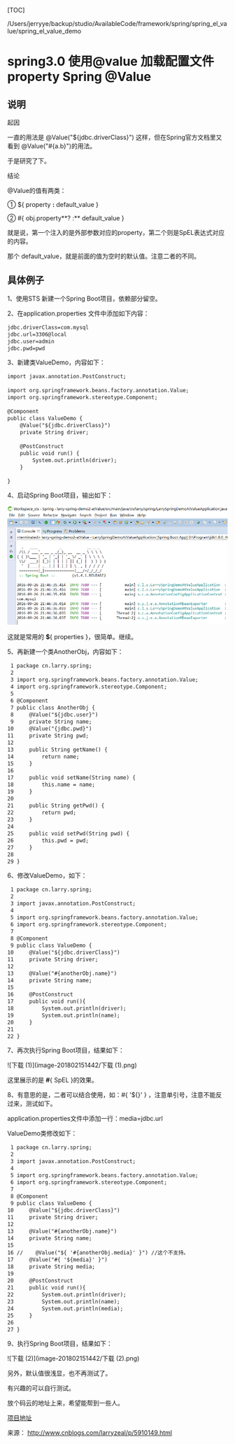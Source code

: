 [TOC]

/Users/jerryye/backup/studio/AvailableCode/framework/spring/spring_el_value/spring_el_value_demo

# spring3.0 使用@value 加载配置文件property   Spring @Value 

## 说明

起因

一直的用法是 @Value("${jdbc.driverClass}") 这样，但在Spring官方文档里又看到 @Value("#{a.b}")的用法。

于是研究了下。

结论

@Value的值有两类：

① ${ property **:** default_value }

② #{ obj.property**? :** default_value }

就是说，第一个注入的是外部参数对应的property，第二个则是SpEL表达式对应的内容。

那个 default_value，就是前面的值为空时的默认值。注意二者的不同。

## 具体例子

1、使用STS 新建一个Spring Boot项目，依赖部分留空。

2、在application.properties 文件中添加如下内容：

```
jdbc.driverClass=com.mysql
jdbc.url=3306@local
jdbc.user=admin
jdbc.pwd=pwd
```

3、新建类ValueDemo，内容如下：

```
import javax.annotation.PostConstruct;

import org.springframework.beans.factory.annotation.Value;
import org.springframework.stereotype.Component;

@Component
public class ValueDemo {
    @Value("${jdbc.driverClass}")
    private String driver;

    @PostConstruct
    public void run() {
        System.out.println(driver);
    }

}
```

4、启动Spring Boot项目，输出如下：

![下载](image-201802151442/下载.png)

这就是常用的 **$**{ properties }，很简单。继续。

5、再新建一个类AnotherObj，内容如下：

```
 1 package cn.larry.spring;
 2 
 3 import org.springframework.beans.factory.annotation.Value;
 4 import org.springframework.stereotype.Component;
 5 
 6 @Component
 7 public class AnotherObj {
 8     @Value("${jdbc.user}")
 9     private String name;
10     @Value("{jdbc.pwd}")
11     private String pwd;
12 
13     public String getName() {
14         return name;
15     }
16 
17     public void setName(String name) {
18         this.name = name;
19     }
20 
21     public String getPwd() {
22         return pwd;
23     }
24 
25     public void setPwd(String pwd) {
26         this.pwd = pwd;
27     }
28 
29 }
```

6、修改ValueDemo，如下：

```
 1 package cn.larry.spring;
 2 
 3 import javax.annotation.PostConstruct;
 4 
 5 import org.springframework.beans.factory.annotation.Value;
 6 import org.springframework.stereotype.Component;
 7 
 8 @Component
 9 public class ValueDemo {
10     @Value("${jdbc.driverClass}")
11     private String driver;
12     
13     @Value("#{anotherObj.name}")
14     private String name;
15     
16     @PostConstruct
17     public void run(){
18         System.out.println(driver);
19         System.out.println(name);
20     }
21     
22 }
```

7、再次执行Spring Boot项目，结果如下：

 ![下载 (1)](image-201802151442/下载 (1).png)

这里展示的是 **#**{ SpEL }的效果。

8、有意思的是，二者可以结合使用，如：#{ '${}' } ，注意单引号，注意不能反过来，测试如下。

application.properties文件中添加一行：media=jdbc.url

ValueDemo类修改如下：

```
 1 package cn.larry.spring;
 2 
 3 import javax.annotation.PostConstruct;
 4 
 5 import org.springframework.beans.factory.annotation.Value;
 6 import org.springframework.stereotype.Component;
 7 
 8 @Component
 9 public class ValueDemo {
10     @Value("${jdbc.driverClass}")
11     private String driver;
12     
13     @Value("#{anotherObj.name}")
14     private String name;
15     
16 //    @Value("${ '#{anotherObj.media}' }") //这个不支持。
17     @Value("#{ '${media}' }")
18     private String media;
19     
20     @PostConstruct
21     public void run(){
22         System.out.println(driver);
23         System.out.println(name);
24         System.out.println(media);
25     }
26     
27 }
```

9、执行Spring Boot项目，结果如下：

  ![下载 (2)](image-201802151442/下载 (2).png)

另外，默认值很浅显，也不再测试了。

有兴趣的可以自行测试。

 

放个码云的地址上来，希望能帮到一些人。

[项目地址](https://git.oschina.net/larryzeal/ValueDemo)

来源： <http://www.cnblogs.com/larryzeal/p/5910149.html>